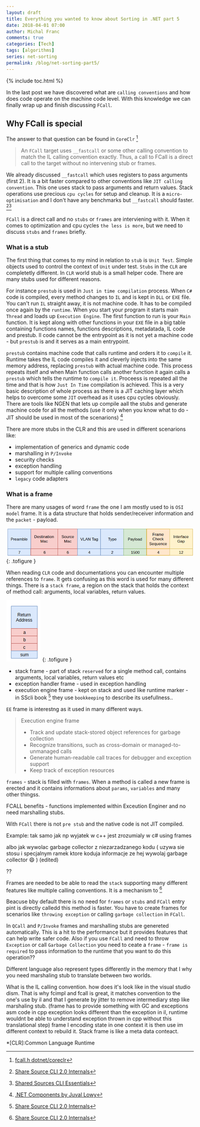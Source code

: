 ```yaml
---
layout: draft
title: Everything you wanted to know about Sorting in .NET part 5
date: 2018-04-01 07:00
author: Michal Franc
comments: true
categories: [Tech]
tags: [algorithms]
series: net-sorting
permalink: /blog/net-sorting-part5/
---
```


{% include toc.html %}

In the last post we have discovered what are `calling conventions` and how does code operate on the machine code level. With this knowledge we can finally wrap up and finish discussing `FCall`.

## Why FCall is special

The answer to that question can be found in `CoreClr` [^fcall-coreclr]

[^fcall-coreclr]:[fcall.h dotnet/coreclr](https://github.com/dotnet/coreclr/blob/master/src/vm/fcall.h#L176)

>  An `FCall` target uses `__fastcall` or some other calling convention to match the IL calling convention exactly. Thus, a call to FCall is a direct call to the target without no intervening stub or frames.

We already discussed `__fastcall` which uses registers to pass arguments (first 2). It is a bit faster compared to other conventions like `JIT calling convention`. This one uses stack to pass arguments and return values. Stack operations use precious `cpu cycles` for setup and cleanup. It is a `micro-optimisation` and I don't have any benchmarks but `__fastcall` should faster.  [^sscli-book][^ssess-book]

`FCall` is a direct call and no `stubs` or `frames` are interviening with it. When it comes to optimization and cpu cycles `the less is more`, but we need to discuss `stubs` and `frames` briefly.

### What is a stub

The first thing that comes to my mind in relation to `stub` is `Unit Test`. Simple objects used to control the context of `Unit` under test. `Stubs` in the `CLR` are completetly different. In `CLR` world stub is a small helper code. There are many stubs used for different reasons.

For instance `prestub` is used in `Just in time compilation` process. When `C#` code is compiled, every method changes to `IL` and is kept in `DLL` or `EXE` file. You can't run `IL` straight away, it is not machine code. It has to be compiled once again by the `runtime`. When you start your program it starts main `Thread` and loads up `Execution Engine`. The first function to run is your `Main` function. It is kept along with other functions in your `EXE` file in a big table containing functions names, functions descriptions, metadatada, IL code and prestub. Il code cannot be the entrypoint as it is not yet a machine code - but `prestub` is and it serves as a main entrypoint.

`prestub` contains machine code that calls runtime and orders it to `compile` it. Runtime takes the IL code compiles it and cleverly injects into the same memory address, replacing `prestub` with actual machine code. This process repeats itself and when Main function calls another function it again calls a `prestub` which tells the runtime to `compile it`. Proceess is repeated all the time and that is how `Just In Time` compilation is achieved. This is a very basic description of whole process as there is a JIT caching layer which helps to overcome some `JIT` overhead as it uses cpu cycles obviously. There are tools like NGEN that lets up compile aall the stubs and generate machine code for all the methods (use it only when you know what to do - JIT should be used in most of the scenarions)  [^pre-stub-book]

There are more stubs in the CLR and this are used in different scenarions like:
 
- implementation of generics and dynamic code
- marshalling in `P/Invoke`
- security checks
- exception handling
- support for multiple calling conventions
- `legacy` code adapters

[^pre-stub-book]:[.NET Components by Juval Lowy](https://books.google.co.uk/books?id=Rh2cAgAAQBAJ&pg=PA16&lpg=PA16&dq=machine+code+stub&source=bl&ots=wlcIrlaI0J&sig=H31EUvLkUX3_UHkh2DhjxghnB8w&hl=en&sa=X&ved=0ahUKEwiY99PLv5LbAhVLJMAKHdu_DEYQ6AEIUDAE#v=onepage&q=machine%20code%20stub&f=false)

### What is a frame

There are many usages of word `frame` the one I am mostly used to is `OSI model` frame. It is a data structure that holds sender/receiver information and the `packet` - payload.

![Network frame image](/images/network-frame.png "OSI network frame")
{: .tofigure }

When reading `CLR` code and documentations you can encounter multiple references to `frame`. It gets confusing as this word is used for many different things. There is a `stack frame`, a region on the stack that holds the context of method call: arguments, local variables, return values.

![Stack frame](/images/stack-frame.PNG "Simple stack frame for a + b + c function")
{: .tofigure }


- stack frame - part of stack `reserved` for a single method call, contains arguments, local variables, return values etc
- exception handler frame - used in exception handling
- execution engine frame - kept on stack and used like runtime marker - in SScli book [^sscli-book] they use `bookkeeping` to describe its usefullness..

`EE` frame is interestng as it used in many different ways.

> Execution engine frame  
> 
>  - Track and update stack-stored object references for garbage collection
>  - Recognize transitions, such as cross-domain or managed-to-unmanaged calls
>  - Generate human-readable call traces for debugger and exception support
>  - Keep track of exception resources

`frames` - stack is filled with `frames`. When a method is called a new frame is erected and it contains informations about `params`, `variables` and many other thingss. 



FCALL benefits - functions implemented within Exceution Enginer and no need marshalling stubs.

With `FCall` there is not `pre stub` and the native code is not JIT compiled.

Example:
tak samo jak np wyjatek w c++ jest zrozumialy w c#
using frames

albo jak wywolac garbage collector z niezarzadzanego kodu ( uzywa sie stosu i specjalnym ramek ktore koduja informacje ze hej wywolaj garbage collector :smile: ) (edited)

??

Frames are needed to be able to read the `stack` supporting many different features like multiple calling conventions. It is a mechanism to  [^sscli-book]

Beacuse bby default there is no need for `frames` or `stubs` and `FCall` entry pint is directly calledd this method is faster. You have to create frames for scenarios like `throwing exception` or calling `garbage collection` in `FCall`.

In `QCall` and `P/Invoke` frames and marshalling stubs are genereted automatically. This is a hit to the performance but it provides features that can help write safer code. Also if you use `FCall` and need to throw `Exception` or call `Garbage Collection` you need to ceate a `frame` - `frame is required` to pass information to the runtime that you want to do this operation??

Different language also represent types differently in the memory that I why you need marshaling stub to translate between two worlds.

What is the IL calling convention. how does it's look like in the visual studio dism. That is why fcimpl and fcall is great, it matches convention to the one's use by il and that I generate by jitter to remove intermediary step like marshaling stub. 
(frame has to provide something with GC and exceptions asm code in cpp exception looks different than the exception in il, runtime wouldnt be able to understand exception thrown in cpp without this translational step) frame I encoding state in one context it is then use im different context to rebuild it. Stack frame is like a meta data conteact. 

[^sscli-book]:[Share Source CLI 2.0 Internals](http://www.newardassociates.com/files/SSCLI2.pdf)
[^ssess-book]:[Shared Sources CLI Essentials](https://books.google.co.uk/books?id=XibbpjWeRlMC&pg=PA156&lpg=PA156&dq=JIT+calling+convention&source=bl&ots=33wM50sGqh&sig=k3NQH4yu763HtT9gicujX3Xu_6s&hl=en&sa=X&ved=0ahUKEwiL9J_Q2JLbAhVKKcAKHcWXB-gQ6AEINTAC#v=onepage&q=JIT%20calling%20convention&f=false)


*[CLR]:Common Language Runtime

